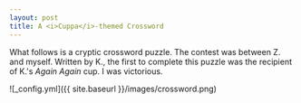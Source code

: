 ```yaml
---
layout: post
title: A <i>Cuppa</i>-themed Crossword
---
```


What follows is a cryptic crossword puzzle.  The contest was between Z. and myself.  Written by K., the first to complete this puzzle was the recipient of K.'s <i>Again Again</i> cup.  I was victorious.

![_config.yml]({{ site.baseurl }}/images/crossword.png)